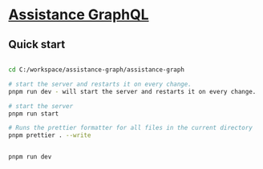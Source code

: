 # [Assistance GraphQL](https://github.com/eat-sleep-code-repeat-it/assistance-graph.git)

## Quick start

```bash

cd C:/workspace/assistance-graph/assistance-graph

# start the server and restarts it on every change.
pnpm run dev - will start the server and restarts it on every change.

# start the server
pnpm run start

# Runs the prettier formatter for all files in the current directory
pnpm prettier . --write


pnpm run dev
```
